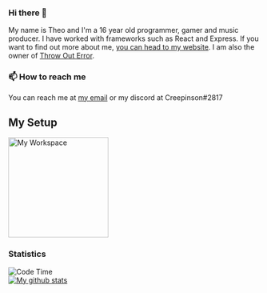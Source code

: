 ### Hi there 👋
My name is Theo and I'm a 16 year old programmer, gamer and music producer.
I have worked with frameworks such as React and Express.
If you want to find out more about me, [you can head to my website](https://theoparis.com/about).
I am also the owner of [Throw Out Error](https://toes.tech).

### 📫 How to reach me
You can reach me at [my email](mailto:theoparisdesigns@gmail.com) or my discord at Creepinson#2817

## My Setup

<a href="https://theoparis.com/p/workspace"><img width="200" alt="My Workspace" src="https://upload.wikimedia.org/wikipedia/commons/thumb/0/02/Circle-icons-computer.svg/1200px-Circle-icons-computer.svg.png"></a>

### Statistics
![Code Time](https://img.shields.io/endpoint?style=for-the-badge&url=https://codetime-api.datreks.com/badge/39?logoColor=white%26project=%26recentMS=0%26showProject=false)  
[![My github stats](https://github-readme-stats.vercel.app/api?username=creepinson&theme=dark&show_icons=true)](https://github.com/anuraghazra/github-readme-stats)  
